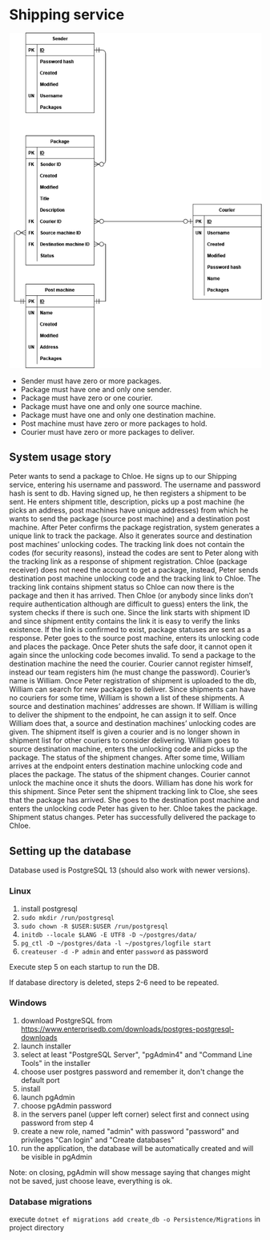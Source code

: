 # Shipping service

<img src="databaseDiagram.drawio.png">

- Sender must have zero or more packages.
- Package must have one and only one sender.
- Package must have zero or one courier.
- Package must have one and only one source machine.
- Package must have one and only one destination machine.
- Post machine must have zero or more packages to hold.
- Courier must have zero or more packages to deliver.

## System usage story
Peter wants to send a package to Chloe. He signs up to our Shipping service, entering his username and password. The username and password hash is sent to db.
Having signed up, he then registers a shipment to be sent. He enters shipment title, description, picks up a post machine (he picks an address, post machines have unique addresses) from which he wants to send the package (source post machine) and a destination post machine.
After Peter confirms the package registration, system generates a unique link to track the package. Also it generates source and destination post machines’ unlocking codes. The tracking link does not contain the codes (for security reasons), instead the codes are sent to Peter along with the tracking link as a response of shipment registration. Chloe (package receiver) does not need the account to get a package, instead, Peter sends destination post machine unlocking code and the tracking link to Chloe. The tracking link contains shipment status so Chloe can now there is the package and then it has arrived. Then Chloe (or anybody since links don’t require authentication although are difficult to guess) enters the link, the system checks if there is such one. Since the link starts with shipment ID and since shipment entity contains the link it is easy to verify the links existence. If the link is confirmed to exist, package statuses are sent as a response.
Peter goes to the source post machine, enters its unlocking code and places the package. Once Peter shuts the safe door, it cannot open it again since the unlocking code becomes invalid.
To send a package to the destination machine the need the courier. Courier cannot register himself, instead our team registers him (he must change the password). Courier’s name is William.
Once Peter registration of shipment is uploaded to the db, William can search for new packages to deliver. Since shipments can have no couriers for some time, William is shown a list of these shipments. A source and destination machines’ addresses are shown. If William is willing to deliver the shipment to the endpoint, he can assign it to self. Once William does that, a source and destination machines’ unlocking codes are given. The shipment itself is given a courier and is no longer shown in shipment list for other couriers to consider delivering. William goes to source destination machine, enters the unlocking code and picks up the package. The status of the shipment changes. After some time, William arrives at the endpoint enters destination machine unlocking code and places the package. The status of the shipment changes. Courier cannot unlock the machine once it shuts the doors. William has done his work for this shipment.
Since Peter sent the shipment tracking link to Cloe, she sees that the package has arrived. She goes to the destination post machine and enters the unlocking code Peter has given to her. Chloe takes the package. Shipment status changes. Peter has successfully delivered the package to Chloe.

## Setting up the database

Database used is PostgreSQL 13 (should also work with newer versions).

### Linux

1. install postgresql
2. `sudo mkdir /run/postgresql`
3. `sudo chown -R $USER:$USER /run/postgresql`
4. `initdb --locale $LANG -E UTF8 -D ~/postgres/data/`
5. `pg_ctl -D ~/postgres/data -l ~/postgres/logfile start`
6. `createuser -d -P admin` and enter `password` as password 

Execute step 5 on each startup to run the DB.

If database directory is deleted, steps 2-6 need to be repeated.

### Windows

1. download PostgreSQL from https://www.enterprisedb.com/downloads/postgres-postgresql-downloads
2. launch installer
3. select at least "PostgreSQL Server", "pgAdmin4" and "Command Line Tools" in the installer
4. choose user postgres password and remember it, don't change the default port
5. install
5. launch pgAdmin
6. choose pgAdmin password
7. in the servers panel (upper left corner) select first and connect using password from step 4
8. create a new role, named "admin" with password "password" and privileges "Can login" and "Create databases"
9. run the application, the database will be automatically created and will be visible in pgAdmin

Note: on closing, pgAdmin will show message saying that changes might not be saved, just choose leave, everything is ok.

### Database migrations

execute
`dotnet ef migrations add create_db -o Persistence/Migrations`
in project directory
